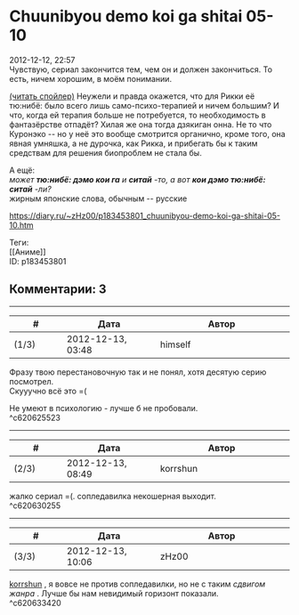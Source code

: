 Chuunibyou demo koi ga shitai 05-10
===================================

  
2012-12-12, 22:57  
 Чувствую, сериал закончится тем, чем он и должен закончиться. То есть, ничем хорошим, в моём понимании.   
   
  [(читать спойлер)](https://zHz00.diary.ru/p183453801.htm?index=1#linkmore183453801m1)    Неужели и правда окажется, что для Рикки её тю:нибё: было всего лишь само-психо-терапией и ничем большим? И что, когда ей терапия больше не потребуется, то необходимость в фантазёрстве отпадёт? Хилая же она тогда дзякиган онна. Не то что Куронэко -- но у неё это вообще смотрится органично, кроме того, она явная умняшка, а не дурочка, как Рикка, и прибегать бы к таким средствам для решения биопроблем не стала бы.     
   
 А ещё:   
  *может  **тю:нибё: дэмо кои га**  и  **ситай**  -то, а вот  **кои дэмо тю:нибё: ситай**  -ли?*    
  жирным японские слова, обычным -- русские    
  
<https://diary.ru/~zHz00/p183453801_chuunibyou-demo-koi-ga-shitai-05-10.htm>  
  
Теги:  
[[Аниме]]  
ID: p183453801  


Комментарии: 3
--------------

  


---



|         #         |              Дата              |                     Автор                     |           ID           |
| --- | --- | --- | --- |
| (1/3) | 2012-12-13, 03:48 | himself | c620625523 |

  
 Фразу твою перестановочную так и не понял, хотя десятую серию посмотрел.   
 Скууучно всё это =(   
   
 Не умеют в психологию - лучше б не пробовали.   
 ^c620625523

---



|         #         |              Дата              |                     Автор                     |           ID           |
| --- | --- | --- | --- |
| (2/3) | 2012-12-13, 08:49 | korrshun | c620630255 |

  
 жалко сериал =(. сопледавилка некошерная выходит.   
 ^c620630255

---



|         #         |              Дата              |                     Автор                     |           ID           |
| --- | --- | --- | --- |
| (3/3) | 2012-12-13, 10:06 | zHz00 | c620633420 |

  
  [korrshun](http://Igel-kun.diary.ru "kimi wo shiranai monogatari")  , я вовсе не против сопледавилки, но не с таким  *сдвигом жанра*  . Лучше бы нам невидимый горизонт показали.   
 ^c620633420